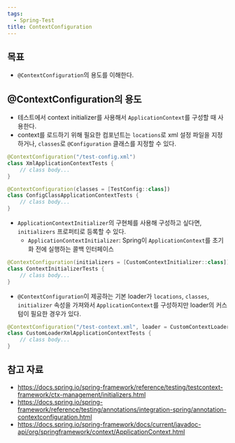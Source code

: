```yaml
---
tags:
  - Spring-Test
title: ContextConfiguration
---
```



## 목표

- `@ContextConfiguration`의 용도를 이해한다.

## @ContextConfiguration의 용도

- 테스트에서 context initializer를 사용해서 `ApplicationContext`를 구성할 때 사용한다.
- context를 로드하기 위해 필요한 컴포넌트는 `locations`로 xml 설정 파일을 지정하거나, `classes`로 `@Configuration` 클래스를 지정할 수 있다.

```kotlin
@ContextConfiguration("/test-config.xml") 
class XmlApplicationContextTests {
	// class body...
}
```

```kotlin
@ContextConfiguration(classes = [TestConfig::class]) 
class ConfigClassApplicationContextTests {
	// class body...
}
```

- `ApplicationContextInitializer`의 구현체를 사용해 구성하고 싶다면, `initializers` 프로퍼티로 등록할 수 있다.
	- `ApplicationContextInitializer`: Spring이 `ApplicationContext`를 초기화 전에 실행하는 콜백 인터페이스

```kotlin
@ContextConfiguration(initializers = [CustomContextInitializer::class]) 
class ContextInitializerTests {
	// class body...
}
```

- `@ContextConfiguration`이 제공하는 기본 loader가 `locations`, `classes`, `initializer` 속성을 가져와서 `ApplicationContext`를 구성하지만 loader의 커스텀이 필요한 경우가 있다.

```kotlin
@ContextConfiguration("/test-context.xml", loader = CustomContextLoader::class) 
class CustomLoaderXmlApplicationContextTests {
	// class body...
}
```

## 참고 자료

- https://docs.spring.io/spring-framework/reference/testing/testcontext-framework/ctx-management/initializers.html
- https://docs.spring.io/spring-framework/reference/testing/annotations/integration-spring/annotation-contextconfiguration.html
- https://docs.spring.io/spring-framework/docs/current/javadoc-api/org/springframework/context/ApplicationContext.html

